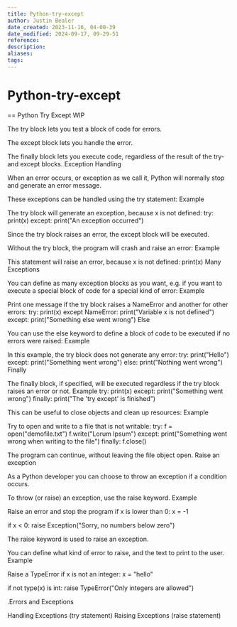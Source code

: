 ```yaml
---
title: Python-try-except
author: Justin Bealer
date_created: 2023-11-16, 04-00-39
date_modified: 2024-09-17, 09-29-51
reference: 
description: 
aliases: 
tags: 
---
```

# Python-try-except
== Python Try Except WIP

The try block lets you test a block of code for errors.

The except block lets you handle the error.

The finally block lets you execute code, regardless of the result of the try- and except blocks.
Exception Handling

When an error occurs, or exception as we call it, Python will normally stop and generate an error message.

These exceptions can be handled using the try statement:
Example

The try block will generate an exception, because x is not defined:
try:
  print(x)
except:
  print("An exception occurred")

Since the try block raises an error, the except block will be executed.

Without the try block, the program will crash and raise an error:
Example

This statement will raise an error, because x is not defined:
print(x)
Many Exceptions

You can define as many exception blocks as you want, e.g. if you want to execute a special block of code for a special kind of error:
Example

Print one message if the try block raises a NameError and another for other errors:
try:
  print(x)
except NameError:
  print("Variable x is not defined")
except:
  print("Something else went wrong")
Else

You can use the else keyword to define a block of code to be executed if no errors were raised:
Example

In this example, the try block does not generate any error:
try:
  print("Hello")
except:
  print("Something went wrong")
else:
  print("Nothing went wrong")
Finally

The finally block, if specified, will be executed regardless if the try block raises an error or not.
Example
try:
  print(x)
except:
  print("Something went wrong")
finally:
  print("The 'try except' is finished")

This can be useful to close objects and clean up resources:
Example

Try to open and write to a file that is not writable:
try:
  f = open("demofile.txt")
  f.write("Lorum Ipsum")
except:
  print("Something went wrong when writing to the file")
finally:
  f.close()

The program can continue, without leaving the file object open.
Raise an exception

As a Python developer you can choose to throw an exception if a condition occurs.

To throw (or raise) an exception, use the raise keyword.
Example

Raise an error and stop the program if x is lower than 0:
x = -1

if x < 0:
  raise Exception("Sorry, no numbers below zero")

The raise keyword is used to raise an exception.

You can define what kind of error to raise, and the text to print to the user.
Example

Raise a TypeError if x is not an integer:
x = "hello"

if not type(x) is int:
  raise TypeError("Only integers are allowed")

.Errors and Exceptions

Handling Exceptions (try statement)
Raising Exceptions (raise statement)


